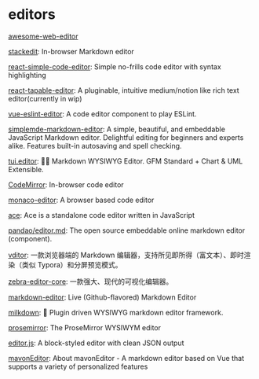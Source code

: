 # editors

[awesome-web-editor](https://github.com/xjh22222228/awesome-web-editor)

[stackedit](https://github.com/benweet/stackedit): In-browser Markdown editor

[react-simple-code-editor](https://github.com/satya164/react-simple-code-editor): Simple no-frills code editor with syntax highlighting

[react-tapable-editor](https://github.com/ryuever/react-tapable-editor): A pluginable, intuitive medium/notion like rich text editor(currently in wip)

[vue-eslint-editor](https://github.com/mysticatea/vue-eslint-editor): A code editor component to play ESLint.

[simplemde-markdown-editor](https://github.com/sparksuite/simplemde-markdown-editor): A simple, beautiful, and embeddable JavaScript Markdown editor. Delightful editing for beginners and experts alike. Features built-in autosaving and spell checking.

[tui.editor](https://github.com/nhn/tui.editor): 🍞📝 Markdown WYSIWYG Editor. GFM Standard + Chart & UML Extensible.

[CodeMirror](https://github.com/codemirror/CodeMirror): In-browser code editor

[monaco-editor](https://github.com/microsoft/monaco-editor): A browser based code editor

[ace](https://github.com/ajaxorg/ace): Ace is a standalone code editor written in JavaScript

[pandao/editor.md](https://github.com/pandao/editor.md): The open source embeddable online markdown editor (component).

[vditor](https://github.com/Vanessa219/vditor): 一款浏览器端的 Markdown 编辑器，支持所见即所得（富文本）、即时渲染（类似 Typora）和分屏预览模式。

[zebra-editor-core](https://github.com/acccco/zebra-editor-core): 一款强大、现代的可视化编辑器。

[markdown-editor](https://github.com/jbt/markdown-editor): Live (Github-flavored) Markdown Editor

[milkdown](https://github.com/Saul-Mirone/milkdown): 🍼 Plugin driven WYSIWYG markdown editor framework.

[prosemirror](https://github.com/ProseMirror/prosemirror): The ProseMirror WYSIWYM editor

[editor.js](https://github.com/codex-team/editor.js): A block-styled editor with clean JSON output

[mavonEditor](https://github.com/hinesboy/mavonEditor): About
mavonEditor - A markdown editor based on Vue that supports a variety of personalized features

